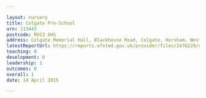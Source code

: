 ```yaml
---

layout: nursery
title: Colgate Pre-School
urn: 113443
postcode: RH13 6HS
address: Colgate Memorial Hall, Blackhouse Road, Colgate, Horsham, West Sussex, RH13 6HS
latestReportUrl: https://reports.ofsted.gov.uk/provider/files/2476229/urn/113443.pdf
teaching: 0
development: 0
leadership: 1
outcomes: 0
overall: 1
date: 14 April 2015

---
```

